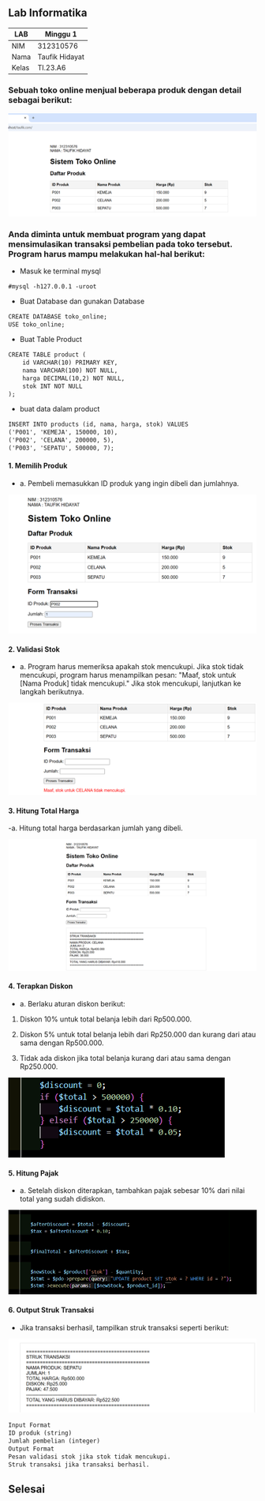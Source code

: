 ## Lab Informatika
| LAB  |  Minggu 1
|-------|---------
| NIM   | 312310576
| Nama  | Taufik Hidayat
| Kelas | TI.23.A6

### Sebuah toko online menjual beberapa produk dengan detail sebagai berikut:

![IMAGE](ss/ss1.png)

### Anda diminta untuk membuat program yang dapat mensimulasikan transaksi pembelian pada toko tersebut. Program harus mampu melakukan hal-hal berikut:

- Masuk ke terminal mysql

```
#mysql -h127.0.0.1 -uroot
```

- Buat Database dan gunakan Database
```
CREATE DATABASE toko_online;
USE toko_online;
```
- Buat Table Product
```
CREATE TABLE product (
    id VARCHAR(10) PRIMARY KEY,
    nama VARCHAR(100) NOT NULL,
    harga DECIMAL(10,2) NOT NULL,
    stok INT NOT NULL
);
```
- buat data dalam product
```
INSERT INTO products (id, nama, harga, stok) VALUES
('P001', 'KEMEJA', 150000, 10),
('P002', 'CELANA', 200000, 5),
('P003', 'SEPATU', 500000, 7);
```
#### 1. Memilih Produk
-	a. Pembeli memasukkan ID produk yang ingin dibeli dan jumlahnya.
 
![IMAGE](ss/ss2.png)

#### 2. Validasi Stok

-	a. Program harus memeriksa apakah stok mencukupi. Jika stok tidak mencukupi, program harus menampilkan pesan: "Maaf, stok untuk [Nama Produk] tidak mencukupi." Jika stok mencukupi, lanjutkan ke langkah berikutnya.

 ![IMAGE](ss/ss3.png)

#### 3. Hitung Total Harga

 -a. Hitung total harga berdasarkan jumlah yang dibeli.
 
 ![IMAGE](ss/ss4.png)



#### 4. Terapkan Diskon
	
- a. Berlaku aturan diskon berikut:

1.	Diskon 10% untuk total belanja lebih dari Rp500.000.

2.	Diskon 5% untuk total belanja lebih dari Rp250.000 dan kurang dari atau sama dengan Rp500.000.

3.	Tidak ada diskon jika total belanja kurang dari atau sama dengan Rp250.000.

  ![IMAGE](ss/ss5.png)
 
#### 5. Hitung Pajak

- a. Setelah diskon diterapkan, tambahkan pajak sebesar 10% dari nilai total yang sudah didiskon.

 ![IMAGE](ss/ss6.png)
 
#### 6. Output Struk Transaksi

- Jika transaksi berhasil, tampilkan struk transaksi seperti berikut:

![IMAGE](ss/ss7.png)
 



```
Input Format
ID produk (string)
Jumlah pembelian (integer)
Output Format
Pesan validasi stok jika stok tidak mencukupi.
Struk transaksi jika transaksi berhasil.
```

## Selesai
